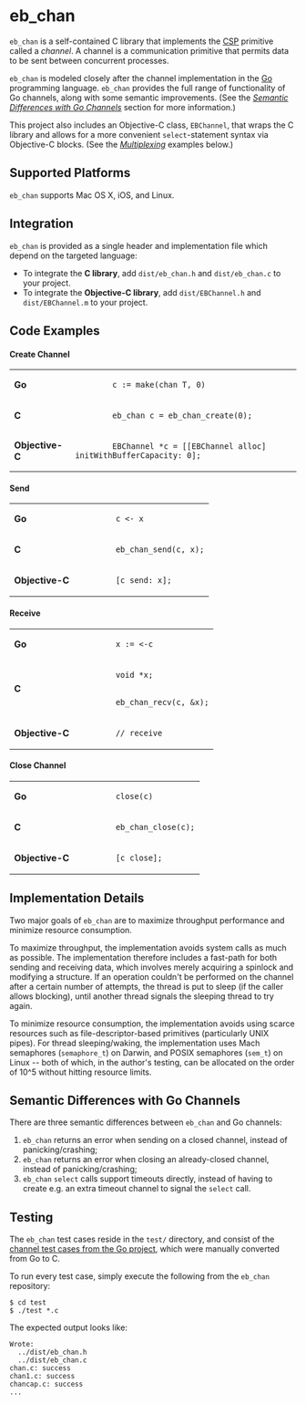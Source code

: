 # eb_chan

`eb_chan` is a self-contained C library that implements the [CSP](http://en.wikipedia.org/wiki/Communicating_sequential_processes) primitive called a *channel*. A channel is a communication primitive that permits data to be sent between concurrent processes.

`eb_chan` is modeled closely after the channel implementation in the [Go](http://golang.org) programming language. `eb_chan` provides the full range of functionality of Go channels, along with some semantic improvements. (See the [*Semantic Differences with Go Channels*](#semantic-differences-with-go-channels) section for more information.)

This project also includes an Objective-C class, `EBChannel`, that wraps the C library and allows for a more convenient `select`-statement syntax via Objective-C blocks. (See the [*Multiplexing*](#Multiplexing) examples below.)

## Supported Platforms

`eb_chan` supports Mac OS X, iOS, and Linux.

## Integration

`eb_chan` is provided as a single header and implementation file which depend on the targeted language:

- To integrate the **C library**, add `dist/eb_chan.h` and `dist/eb_chan.c` to your project.
- To integrate the **Objective-C library**, add `dist/EBChannel.h` and `dist/EBChannel.m` to your project.

## Code Examples

#### Create Channel

<table>
  <tr>
    <td><b>
        Go
    </b></td>
    <td><code>
        c := make(chan T, 0)
    </code></td>
  </tr>
  <tr>
    <td><b>
        C
    </b></td>
    <td><code>
        eb_chan c = eb_chan_create(0);
    </code></td>
  </tr>
  <tr>
    <td><b>
        Objective-C
    </b></td>
    <td><code>
        EBChannel *c = [[EBChannel alloc] initWithBufferCapacity: 0];
    </code></td>
  </tr>
</table>

#### Send

<table>
  <tr>
    <td><b>
        Go
    </b></td>
    <td><code>
        c &lt;- x
    </code></td>
  </tr>
  <tr>
    <td><b>
        C
    </b></td>
    <td><code>
        eb_chan_send(c, x);
    </code></td>
  </tr>
  <tr>
    <td><b>
        Objective-C
    </b></td>
    <td><code>
        [c send: x];
    </code></td>
  </tr>
</table>

#### Receive

<table>
  <tr>
    <td><b>
        Go
    </b></td>
    <td><code>
        x := &lt;-c
    </code></td>
  </tr>
  <tr>
    <td><b>
        C
    </b></td>
    <td><code>
        void *x;
        <br>
        eb_chan_recv(c, &x);
    </code></td>
  </tr>
  <tr>
    <td><b>
        Objective-C
    </b></td>
    <td><code>
        // receive
    </code></td>
  </tr>
</table>

#### Close Channel

<table>
  <tr>
    <td><b>
        Go
    </b></td>
    <td><code>
        close(c)
    </code></td>
  </tr>
  <tr>
    <td><b>
        C
    </b></td>
    <td><code>
        eb_chan_close(c);
    </code></td>
  </tr>
  <tr>
    <td><b>
        Objective-C
    </b></td>
    <td><code>
        [c close];
    </code></td>
  </tr>
</table>

## Implementation Details

Two major goals of `eb_chan` are to maximize throughput performance and minimize resource consumption.

To maximize throughput, the implementation avoids system calls as much as possible. The implementation therefore includes a fast-path for both sending and receiving data, which involves merely acquiring a spinlock and modifying a structure. If an operation couldn't be performed on the channel after a certain number of attempts, the thread is put to sleep (if the caller allows blocking), until another thread signals the sleeping thread to try again.

To minimize resource consumption, the implementation avoids using scarce resources such as file-descriptor-based primitives (particularly UNIX pipes). For thread sleeping/waking, the implementation uses Mach semaphores (`semaphore_t`) on Darwin, and POSIX semaphores (`sem_t`) on Linux -- both of which, in the author's testing, can be allocated on the order of 10^5 without hitting resource limits.

## Semantic Differences with Go Channels

There are three semantic differences between `eb_chan` and Go channels:

1. `eb_chan` returns an error when sending on a closed channel, instead of panicking/crashing;
2. `eb_chan` returns an error when closing an already-closed channel, instead of panicking/crashing;
3. `eb_chan` `select` calls support timeouts directly, instead of having to create e.g. an extra timeout channel to signal the `select` call.

## Testing

The `eb_chan` test cases reside in the `test/` directory, and consist of the [channel test cases from the Go project](https://code.google.com/p/go/source/browse/#hg%2Ftest%2Fchan), which were manually converted from Go to C.

To run every test case, simply execute the following from the `eb_chan` repository:
```
$ cd test
$ ./test *.c
```

The expected output looks like:
```
Wrote:
  ../dist/eb_chan.h
  ../dist/eb_chan.c
chan.c: success
chan1.c: success
chancap.c: success
...
```

